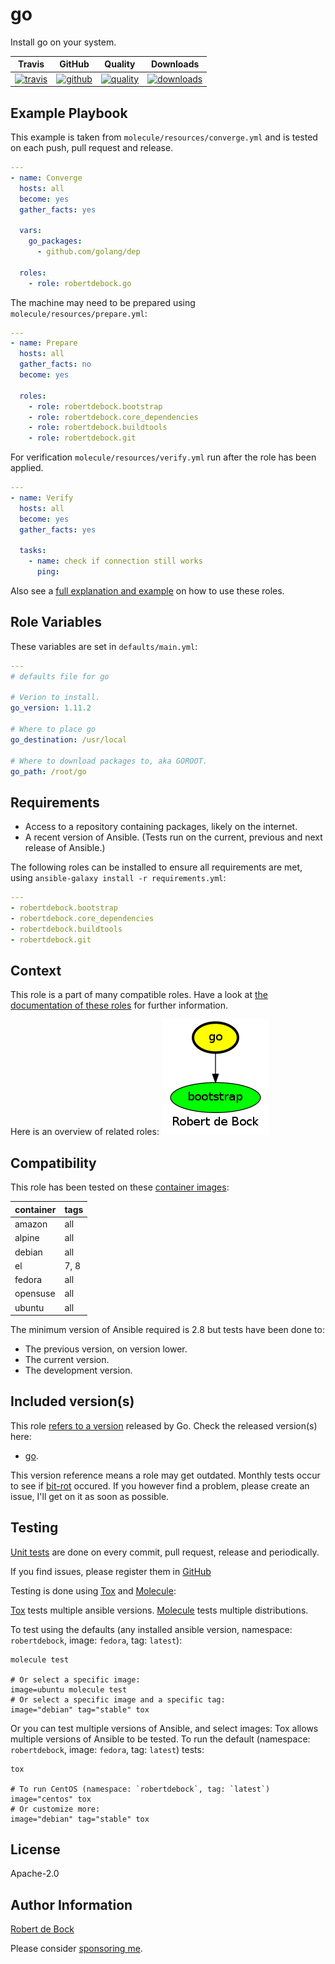 # go

Install go on your system.

|Travis|GitHub|Quality|Downloads|
|------|------|-------|---------|
|[![travis](https://travis-ci.com/robertdebock/ansible-role-go.svg?branch=master)](https://travis-ci.com/robertdebock/ansible-role-go)|[![github](https://github.com/robertdebock/ansible-role-go/workflows/Ansible%20Molecule/badge.svg)](https://github.com/robertdebock/ansible-role-go/actions)|[![quality](https://img.shields.io/ansible/quality/34937)](https://galaxy.ansible.com/robertdebock/go)|[![downloads](https://img.shields.io/ansible/role/d/34937)](https://galaxy.ansible.com/robertdebock/go)|

## Example Playbook

This example is taken from `molecule/resources/converge.yml` and is tested on each push, pull request and release.
```yaml
---
- name: Converge
  hosts: all
  become: yes
  gather_facts: yes

  vars:
    go_packages:
      - github.com/golang/dep

  roles:
    - role: robertdebock.go
```

The machine may need to be prepared using `molecule/resources/prepare.yml`:
```yaml
---
- name: Prepare
  hosts: all
  gather_facts: no
  become: yes

  roles:
    - role: robertdebock.bootstrap
    - role: robertdebock.core_dependencies
    - role: robertdebock.buildtools
    - role: robertdebock.git
```

For verification `molecule/resources/verify.yml` run after the role has been applied.
```yaml
---
- name: Verify
  hosts: all
  become: yes
  gather_facts: yes

  tasks:
    - name: check if connection still works
      ping:
```

Also see a [full explanation and example](https://robertdebock.nl/how-to-use-these-roles.html) on how to use these roles.

## Role Variables

These variables are set in `defaults/main.yml`:
```yaml
---
# defaults file for go

# Verion to install.
go_version: 1.11.2

# Where to place go
go_destination: /usr/local

# Where to download packages to, aka GOROOT.
go_path: /root/go
```

## Requirements

- Access to a repository containing packages, likely on the internet.
- A recent version of Ansible. (Tests run on the current, previous and next release of Ansible.)

The following roles can be installed to ensure all requirements are met, using `ansible-galaxy install -r requirements.yml`:

```yaml
---
- robertdebock.bootstrap
- robertdebock.core_dependencies
- robertdebock.buildtools
- robertdebock.git

```

## Context

This role is a part of many compatible roles. Have a look at [the documentation of these roles](https://robertdebock.nl/) for further information.

Here is an overview of related roles:
![dependencies](https://raw.githubusercontent.com/robertdebock/drawings/artifacts/go.png "Dependency")

## Compatibility

This role has been tested on these [container images](https://hub.docker.com/):

|container|tags|
|---------|----|
|amazon|all|
|alpine|all|
|debian|all|
|el|7, 8|
|fedora|all|
|opensuse|all|
|ubuntu|all|

The minimum version of Ansible required is 2.8 but tests have been done to:

- The previous version, on version lower.
- The current version.
- The development version.


## Included version(s)

This role [refers to a version](https://github.com/robertdebock/ansible-role-go/blob/master/defaults/main.yml) released by Go. Check the released version(s) here:
- [go](https://golang.org/dl/).

This version reference means a role may get outdated. Monthly tests occur to see if [bit-rot](https://en.wikipedia.org/wiki/Software_rot) occured. If you however find a problem, please create an issue, I'll get on it as soon as possible.
## Testing

[Unit tests](https://travis-ci.com/robertdebock/ansible-role-go) are done on every commit, pull request, release and periodically.

If you find issues, please register them in [GitHub](https://github.com/robertdebock/ansible-role-go/issues)

Testing is done using [Tox](https://tox.readthedocs.io/en/latest/) and [Molecule](https://github.com/ansible/molecule):

[Tox](https://tox.readthedocs.io/en/latest/) tests multiple ansible versions.
[Molecule](https://github.com/ansible/molecule) tests multiple distributions.

To test using the defaults (any installed ansible version, namespace: `robertdebock`, image: `fedora`, tag: `latest`):

```
molecule test

# Or select a specific image:
image=ubuntu molecule test
# Or select a specific image and a specific tag:
image="debian" tag="stable" tox
```

Or you can test multiple versions of Ansible, and select images:
Tox allows multiple versions of Ansible to be tested. To run the default (namespace: `robertdebock`, image: `fedora`, tag: `latest`) tests:

```
tox

# To run CentOS (namespace: `robertdebock`, tag: `latest`)
image="centos" tox
# Or customize more:
image="debian" tag="stable" tox
```

## License

Apache-2.0


## Author Information

[Robert de Bock](https://robertdebock.nl/)

Please consider [sponsoring me](https://github.com/sponsors/robertdebock).
